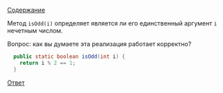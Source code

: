 [Содержание](https://github.com/YaroslavMizgirev/JavaPuzzlers/blob/main/README.md)

Метод `isOdd(i)` определяет является ли его единственный аргумент ```i``` нечетным числом.

Вопрос: как вы думаете эта реализация работает корректно?

```java
  public static boolean isOdd(int i) {
    return i % 2 == 1;
  }
```

[Ответ](https://github.com/YaroslavMizgirev/JavaPuzzlers/blob/main/Puzzle1-Oddity/Solution.md)
